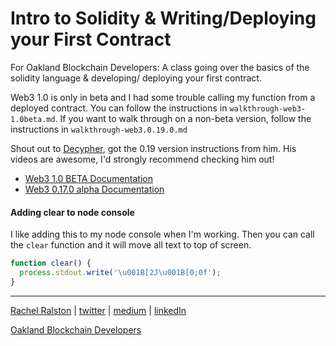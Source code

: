 # Intro to Solidity & Writing/Deploying your First Contract

For Oakland Blockchain Developers: A class going over the basics of the solidity language &amp; developing/ deploying your first contract.

Web3 1.0 is only in beta and I had some trouble calling my function from a deployed contract. You can follow the instructions in `walkthrough-web3-1.0beta.md`. If you want to walk through on a non-beta version, follow the instructions in `walkthrough-web3.0.19.0.md`

Shout out to [Decypher](decypher.tv), got the 0.19 version instructions from him. His videos are awesome, I'd strongly recommend checking him out!


- [Web3 1.0 BETA Documentation](https://web3js.readthedocs.io/en/1.0/index.html)
- [Web3 0.17.0 alpha Documentation](https://github.com/ethereum/wiki/wiki/JavaScript-API)



#### Adding clear to node console
I like adding this to my node console when I'm working. Then you can call the `clear` function and it will move all text to top of screen.
```js
function clear() {
  process.stdout.write('\u001B[2J\u001B[0;0f');
}
```

---
[Rachel Ralston](http://www.rachelralston.com)  |  [twitter](http://www.twitter.com/rachelralston)  |  [medium](http://www.medium.com/@rachelralston)  |  [linkedIn](http://www.linkedin.com/in/rachelralston)

[Oakland Blockchain Developers](http://www.blockchaindevelopers.io)
